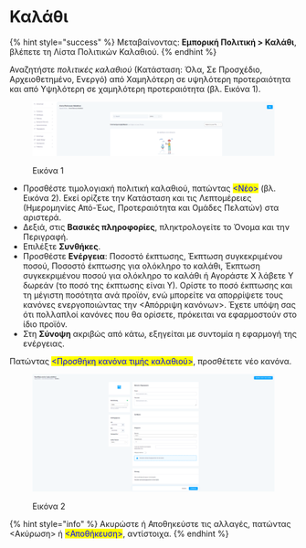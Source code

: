 # Καλάθι

{% hint style="success" %}
Μεταβαίνοντας: **Εμπορική Πολιτική > Καλάθι**, βλέπετε τη Λίστα Πολιτικών Καλαθιού.
{% endhint %}

Αναζητήστε _πολιτικές καλαθιού_ (Κατάσταση: Όλα, Σε Προσχέδιο, Αρχειοθετημένο, Ενεργό) από Χαμηλότερη σε υψηλότερη προτεραιότητα και από Υψηλότερη σε χαμηλότερη προτεραιότητα (βλ. Εικόνα 1).&#x20;

<figure><img src="../.gitbook/assets/ScreenHunter 538.png" alt=""><figcaption><p>Εικόνα 1</p></figcaption></figure>

* Προσθέστε τιμολογιακή πολιτική καλαθιού, πατώντας <mark style="color:blue;"><Νέο></mark> (βλ. Εικόνα 2). Εκεί ορίζετε την Κατάσταση και τις Λεπτομέρειες (Ημερομηνίες Από-Έως, Προτεραιότητα και Ομάδες Πελατών) στα αριστερά.
* Δεξιά, στις **Βασικές πληροφορίες**, πληκτρολογείτε το Όνομα και την Περιγραφή.
* Επιλέξτε **Συνθήκες**.
* Προσθέστε **Ενέργεια**: Ποσοστό έκπτωσης, Έκπτωση συγκεκριμένου ποσού, Ποσοστό έκπτωσης για ολόκληρο το καλάθι, Έκπτωση συγκεκριμένου ποσού για ολόκληρο το καλάθι ή Αγοράστε Χ λάβετε Υ δωρεάν (το ποσό της έκπτωσης είναι Υ). Ορίστε το ποσό έκπτωσης και τη μέγιστη ποσότητα ανά προϊόν, ενώ μπορείτε να απορρίψετε τους κανόνες ενεργοποιώντας την <Απόρριψη κανόνων>. Έχετε υπόψη σας ότι πολλαπλοί κανόνες που θα ορίσετε, πρόκειται να εφαρμοστούν στο ίδιο προϊόν.&#x20;
* Στη **Σύνοψη** ακριβώς από κάτω, εξηγείται με συντομία η εφαρμογή της ενέργειας.

Πατώντας <mark style="color:blue;"><Προσθήκη κανόνα τιμής καλαθιού></mark>, προσθέτετε νέο κανόνα.&#x20;

<figure><img src="../.gitbook/assets/ScreenHunter 539.png" alt=""><figcaption><p>Εικόνα 2</p></figcaption></figure>

{% hint style="info" %}
Ακυρώστε ή Αποθηκεύστε τις αλλαγές, πατώντας <Ακύρωση> ή <mark style="color:blue;"><Αποθήκευση></mark>, αντίστοιχα.
{% endhint %}

